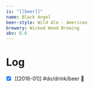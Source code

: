 ```yaml
---
is: "[[beer]]"
name: Black Angel
beer-style: Wild Ale - American
brewery: Wicked Weed Brewing
abv: 6.6
---
```

# Log
- [x] [[2016-01]] #do/drink/beer 🤞
